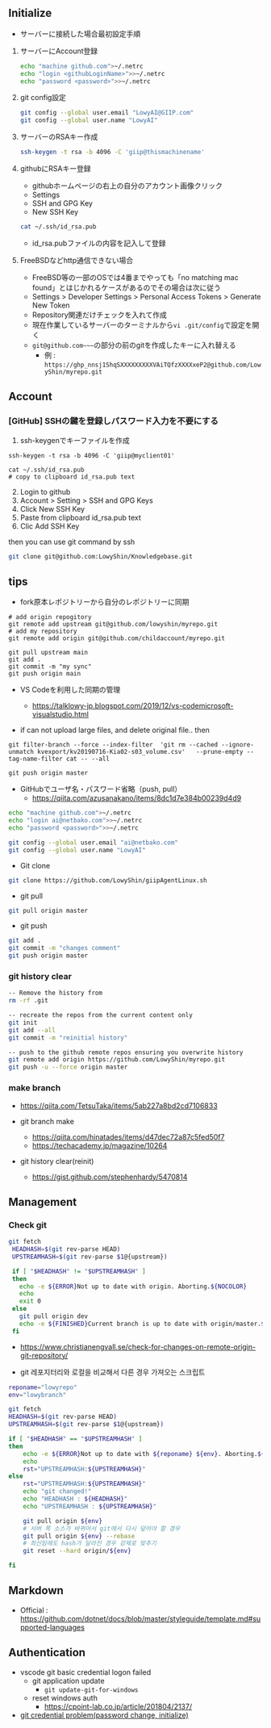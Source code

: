 ## Initialize

* サーバーに接続した場合最初設定手順

1. サーバーにAccount登録
    ```sh
    echo "machine github.com">~/.netrc
    echo "login <githubLoginName>">>~/.netrc
    echo "password <password>">>~/.netrc
    ```

2. git config設定
    ```sh
    git config --global user.email "LowyAI@GIIP.com"
    git config --global user.name "LowyAI"
    ```

3. サーバーのRSAキー作成
    ```sh
    ssh-keygen -t rsa -b 4096 -C 'giip@thismachinename'
    ```

4. githubにRSAキー登録
    * githubホームページの右上の自分のアカウント画像クリック
    * Settings
    * SSH and GPG Key
    * New SSH Key
    ```sh
    cat ~/.ssh/id_rsa.pub
    ```
    * id_rsa.pubファイルの内容を記入して登録

5. FreeBSDなどhttp通信できない場合
    * FreeBSD等の一部のOSでは4番までやっても「no matching mac found」とはじかれるケースがあるのでその場合は次に従う
    * Settings > Developer Settings > Personal Access Tokens > Generate New Token 
    * Repository関連だけチェックを入れて作成
    * 現在作業しているサーバーのターミナルから`vi .git/config`で設定を開く
    * `git@github.com~~~`の部分の前のgitを作成したキーに入れ替える
      * 例 : `https://ghp_nnsj1ShqSXXXXXXXXXVAiTQfzXXXXxeP2@github.com/LowyShin/myrepo.git`

## Account

### [GitHub] SSHの鍵を登録しパスワード入力を不要にする

1. ssh-keygenでキーファイルを作成
```
ssh-keygen -t rsa -b 4096 -C 'giip@myclient01'

cat ~/.ssh/id_rsa.pub
# copy to clipboard id_rsa.pub text
```
2. Login to github
3. Account > Setting > SSH and GPG Keys
4. Click New SSH Key
5. Paste from clipboard id_rsa.pub text
6. Clic Add SSH Key

then you can use git command by ssh

```sh
git clone git@github.com:LowyShin/Knowledgebase.git
```


## tips

* fork原本レポジトリーから自分のレポジトリーに同期
```git
# add origin repogitory
git remote add upstream git@github.com/lowyshin/myrepo.git
# add my repository
git remote add origin git@github.com/childaccount/myrepo.git

git pull upstream main
git add .
git commit -m "my sync"
git push origin main

```

* VS Codeを利用した同期の管理
  * https://talklowy-jp.blogspot.com/2019/12/vs-codemicrosoft-visualstudio.html


* if can not upload large files, and delete original file.. then
```shell
git filter-branch --force --index-filter  'git rm --cached --ignore-unmatch kvexport/kv20190716-Kia02-s03_volume.csv'   --prune-empty --tag-name-filter cat -- --all

git push origin master
```

* GitHubでユーザ名・パスワード省略（push, pull）
  * https://qiita.com/azusanakano/items/8dc1d7e384b00239d4d9
```sh
echo "machine github.com">~/.netrc
echo "login ai@netbako.com">>~/.netrc
echo "password <password>">>~/.netrc

git config --global user.email "ai@netbako.com"
git config --global user.name "LowyAI"
```

* Git clone
```sh
git clone https://github.com/LowyShin/giipAgentLinux.sh
```

* git pull
```sh
git pull origin master
```
* git push
```sh
git add .
git commit -m "changes comment"
git push origin master
```

### git history clear

```sh
-- Remove the history from 
rm -rf .git

-- recreate the repos from the current content only
git init
git add --all
git commit -m "reinitial history"

-- push to the github remote repos ensuring you overwrite history
git remote add origin https://github.com/LowyShin/myrepo.git
git push -u --force origin master
```

### make branch

* https://qiita.com/TetsuTaka/items/5ab227a8bd2cd7106833
* git branch make
  * https://qiita.com/hinatades/items/d47dec72a87c5fed50f7
  * https://techacademy.jp/magazine/10264

* git history clear(reinit)
  *  https://gist.github.com/stephenhardy/5470814

## Management

### Check git

```sh
git fetch
 HEADHASH=$(git rev-parse HEAD)
 UPSTREAMHASH=$(git rev-parse $1@{upstream})

 if [ "$HEADHASH" != "$UPSTREAMHASH" ]
 then
   echo -e ${ERROR}Not up to date with origin. Aborting.${NOCOLOR}
   echo
   exit 0
 else
   git pull origin dev
   echo -e ${FINISHED}Current branch is up to date with origin/master.${NOCOLOR}
 fi
```
- https://www.christianengvall.se/check-for-changes-on-remote-origin-git-repository/

- git 레포지터리와 로컬을 비교해서 다른 경우 가져오는 스크립트
```sh
reponame="lowyrepo"
env="lowybranch"

git fetch
HEADHASH=$(git rev-parse HEAD)
UPSTREAMHASH=$(git rev-parse $1@{upstream})

if [ "$HEADHASH" == "$UPSTREAMHASH" ]
then
    echo -e ${ERROR}Not up to date with ${reponame} ${env}. Aborting.${NOCOLOR}
    echo
    rst="UPSTREAMHASH:${UPSTREAMHASH}"
else
    rst="UPSTREAMHASH:${UPSTREAMHASH}"
    echo "git changed!"
    echo "HEADHASH : ${HEADHASH}"
    echo "UPSTREAMHASH : ${UPSTREAMHASH}"

    git pull origin ${env}
    # 서버 쪽 소스가 바뀌어서 git에서 다시 덮어야 할 경우
    git pull origin ${env} --rebase
    # 최신임에도 hash가 달라진 경우 강제로 맞추기
    git reset --hard origin/${env}

fi
```

## Markdown

* Official : https://github.com/dotnet/docs/blob/master/styleguide/template.md#supported-languages

## Authentication

* vscode git basic credential logon failed
  * git application update 
    * `git update-git-for-windows`
  * reset windows auth
    * https://cpoint-lab.co.jp/article/201804/2137/
* [git credential problem(password change, initialize)](https://www.zunouissiki.com/entry/git-credential-manager-for-windows/)

